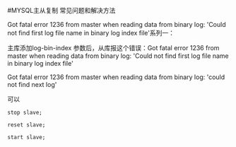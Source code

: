 #MYSQL主从复制 常见问题和解决方法 

Got fatal error 1236 from master when reading data from binary log: 'Could not find first log file name in binary log index file'系列一：

主库添加log-bin-index 参数后，从库报这个错误：Got fatal error 1236 from master when reading data from binary log: 'Could not find first log file name in binary log index file'

Got fatal error 1236 from master when reading data from binary log: 'could not find next log'

可以

```
stop slave;

reset slave;

start slave;
```
